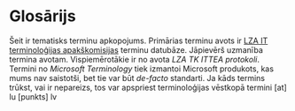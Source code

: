 # Glosārijs
Šeit ir tematisks terminu apkopojums. Primārias terminu avots ir [LZA IT terminoloģijas apakškomisijas](http://termini.lza.lv/term.php) terminu datubāze. Jāpievērš uzmanība termina avotam. Vispiemērotākie ir no avota *LZA TK ITTEA protokoli*. Termini no *Microsoft Terminology* tiek izmantoi Microsoft produkots, kas mums nav saistotši, bet tie var būt *de-facto* standarti. Ja kāds termins trūkst, vai ir nepareizs, tos var apspriest terminoloģijas vēstkopā termini [at] lu [punkts] lv
